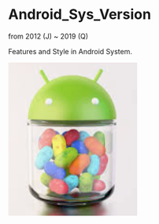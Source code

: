 # Android_Sys_Version
from 2012 (J) ~ 2019 (Q)

Features and Style in Android System.


![](https://raw.githubusercontent.com/QueenieCplusplus/Android_Sys_Version/main/J_2012(4).png)
